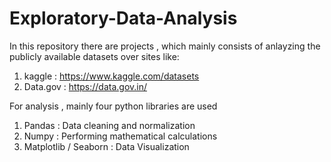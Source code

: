 # Exploratory-Data-Analysis
In this repository there are projects , which mainly consists of anlayzing the publicly available datasets over sites like:
1. kaggle : https://www.kaggle.com/datasets
2. Data.gov : https://data.gov.in/

For analysis , mainly four python libraries are used
1. Pandas : Data cleaning and normalization 
2. Numpy : Performing mathematical calculations
3.   Matplotlib / Seaborn : Data Visualization
